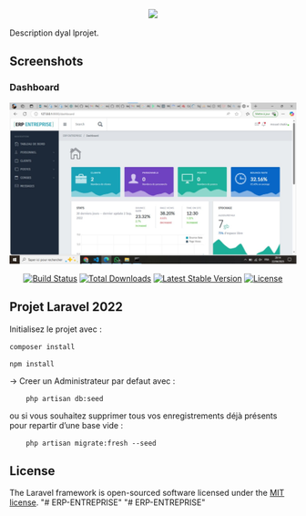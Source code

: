 <p align="center"><a href="https://laravel.com" target="_blank"><img src="https://raw.githubusercontent.com/laravel/art/master/logo-lockup/5%20SVG/2%20CMYK/1%20Full%20Color/laravel-logolockup-cmyk-red.svg" width="400"></a></p>
Description dyal lprojet.

## Screenshots

### Dashboard
<img src="screenshots/dashboard.png.jpg">

<p align="center">
<a href="https://travis-ci.org/laravel/framework"><img src="https://travis-ci.org/laravel/framework.svg" alt="Build Status"></a>
<a href="https://packagist.org/packages/laravel/framework"><img src="https://img.shields.io/packagist/dt/laravel/framework" alt="Total Downloads"></a>
<a href="https://packagist.org/packages/laravel/framework"><img src="https://img.shields.io/packagist/v/laravel/framework" alt="Latest Stable Version"></a>
<a href="https://packagist.org/packages/laravel/framework"><img src="https://img.shields.io/packagist/l/laravel/framework" alt="License"></a>
</p>

## Projet Laravel 2022
Initialisez le projet avec :
```shell
composer install
```
```
npm install
```
-> Creer un Administrateur par defaut avec :
```shell
    php artisan db:seed
```
ou si vous souhaitez supprimer tous vos enregistrements déjà présents pour repartir d’une base vide :
```shell
    php artisan migrate:fresh --seed
```



## License

The Laravel framework is open-sourced software licensed under the [MIT license](https://opensource.org/licenses/MIT).
"# ERP-ENTREPRISE" 
"# ERP-ENTREPRISE" 
